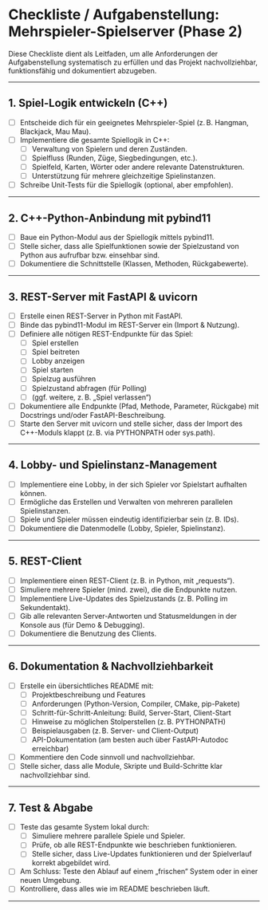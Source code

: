 # Checkliste / Aufgabenstellung: Mehrspieler-Spielserver (Phase 2)

Diese Checkliste dient als Leitfaden, um alle Anforderungen der Aufgabenstellung systematisch zu erfüllen und das Projekt nachvollziehbar, funktionsfähig und dokumentiert abzugeben.

---

## 1. Spiel-Logik entwickeln (C++)

- [ ] Entscheide dich für ein geeignetes Mehrspieler-Spiel (z. B. Hangman, Blackjack, Mau Mau).
- [ ] Implementiere die gesamte Spiellogik in C++:
  - [ ] Verwaltung von Spielern und deren Zuständen.
  - [ ] Spielfluss (Runden, Züge, Siegbedingungen, etc.).
  - [ ] Spielfeld, Karten, Wörter oder andere relevante Datenstrukturen.
  - [ ] Unterstützung für mehrere gleichzeitige Spielinstanzen.
- [ ] Schreibe Unit-Tests für die Spiellogik (optional, aber empfohlen).

---

## 2. C++-Python-Anbindung mit pybind11

- [ ] Baue ein Python-Modul aus der Spiellogik mittels pybind11.
- [ ] Stelle sicher, dass alle Spielfunktionen sowie der Spielzustand von Python aus aufrufbar bzw. einsehbar sind.
- [ ] Dokumentiere die Schnittstelle (Klassen, Methoden, Rückgabewerte).

---

## 3. REST-Server mit FastAPI & uvicorn

- [ ] Erstelle einen REST-Server in Python mit FastAPI.
- [ ] Binde das pybind11-Modul im REST-Server ein (Import & Nutzung).
- [ ] Definiere alle nötigen REST-Endpunkte für das Spiel:
  - [ ] Spiel erstellen
  - [ ] Spiel beitreten
  - [ ] Lobby anzeigen
  - [ ] Spiel starten
  - [ ] Spielzug ausführen
  - [ ] Spielzustand abfragen (für Polling)
  - [ ] (ggf. weitere, z. B. „Spiel verlassen“)
- [ ] Dokumentiere alle Endpunkte (Pfad, Methode, Parameter, Rückgabe) mit Docstrings und/oder FastAPI-Beschreibung.
- [ ] Starte den Server mit uvicorn und stelle sicher, dass der Import des C++-Moduls klappt (z. B. via PYTHONPATH oder sys.path).

---

## 4. Lobby- und Spielinstanz-Management

- [ ] Implementiere eine Lobby, in der sich Spieler vor Spielstart aufhalten können.
- [ ] Ermögliche das Erstellen und Verwalten von mehreren parallelen Spielinstanzen.
- [ ] Spiele und Spieler müssen eindeutig identifizierbar sein (z. B. IDs).
- [ ] Dokumentiere die Datenmodelle (Lobby, Spieler, Spielinstanz).

---

## 5. REST-Client

- [ ] Implementiere einen REST-Client (z. B. in Python, mit „requests“).
- [ ] Simuliere mehrere Spieler (mind. zwei), die die Endpunkte nutzen.
- [ ] Implementiere Live-Updates des Spielzustands (z. B. Polling im Sekundentakt).
- [ ] Gib alle relevanten Server-Antworten und Statusmeldungen in der Konsole aus (für Demo & Debugging).
- [ ] Dokumentiere die Benutzung des Clients.

---

## 6. Dokumentation & Nachvollziehbarkeit

- [ ] Erstelle ein übersichtliches README mit:
  - [ ] Projektbeschreibung und Features
  - [ ] Anforderungen (Python-Version, Compiler, CMake, pip-Pakete)
  - [ ] Schritt-für-Schritt-Anleitung: Build, Server-Start, Client-Start
  - [ ] Hinweise zu möglichen Stolperstellen (z. B. PYTHONPATH)
  - [ ] Beispielausgaben (z. B. Server- und Client-Output)
  - [ ] API-Dokumentation (am besten auch über FastAPI-Autodoc erreichbar)
- [ ] Kommentiere den Code sinnvoll und nachvollziehbar.
- [ ] Stelle sicher, dass alle Module, Skripte und Build-Schritte klar nachvollziehbar sind.

---

## 7. Test & Abgabe

- [ ] Teste das gesamte System lokal durch:
  - [ ] Simuliere mehrere parallele Spiele und Spieler.
  - [ ] Prüfe, ob alle REST-Endpunkte wie beschrieben funktionieren.
  - [ ] Stelle sicher, dass Live-Updates funktionieren und der Spielverlauf korrekt abgebildet wird.
- [ ] Am Schluss: Teste den Ablauf auf einem „frischen“ System oder in einer neuen Umgebung.
- [ ] Kontrolliere, dass alles wie im README beschrieben läuft.

---

